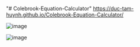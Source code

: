 "# Colebrook-Equation-Calculator" 
https://duc-tam-huynh.github.io/Colebrook-Equation-Calculator/

![image](https://github.com/Duc-Tam-Huynh/Colebrook-Equation-Calculator/assets/68654236/3445fbc2-e4a0-40d0-b487-60a8ef79792c)



![image](https://github.com/Duc-Tam-Huynh/Colebrook-Equation-Calculator/assets/68654236/f2e4bd67-fe6d-41af-92ba-4fb148f1a8b8)

